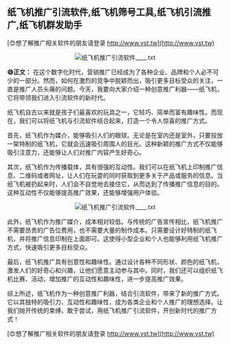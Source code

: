 ## **纸飞机推广引流软件,纸飞机筛号工具,纸飞机引流推广,纸飞机群发助手**

[😍想了解推广相关软件的朋友请登录 http://www.vst.tw](http://www.vst.tw)

 <center><img src="https://vst.tw/MP4/tuiguang/png/2.png" alt="纸飞机推广引流软件____.txt"></center>

**😄正文：**
在这个数字化时代，营销推广已经成为了各种企业、品牌和个人必不可少的一部分。然而，如何在激烈的竞争中脱颖而出，吸引更多目标受众的关注，一直是推广人员头痛的问题。今天，我要向大家介绍一种创意推广利器——纸飞机，它将带领我们进入引流软件的新时代。

纸飞机自古以来就是孩子们最喜欢的玩具之一，它轻巧、简单而富有趣味性。而现在，我们可以将纸飞机与引流软件结合起来，打造一个令人惊喜的推广方式。

首先，纸飞机作为媒介，能够吸引人们的眼球。无论是在室内还是室外，只要投放一架特制的纸飞机，它就会迅速吸引周围人的目光。这种新颖的推广方式不仅能够吸引注意力，还能够让人们对推广内容产生好奇心。

其次，纸飞机作为传播载体，具有很强的互动性。我们可以在纸飞机上印制推广信息、二维码或者网址，让人们在玩耍的同时获取到更多关于产品或服务的信息。当纸飞机被扔起来时，人们会不自觉地去接住它，从而达到了传播推广信息的目的。这种互动性不仅能够提高推广效果，还能够增强用户体验。

 <center><img src="https://vst.tw/MP4/tuiguang/png/2.png" alt="纸飞机推广引流软件____.txt"></center>

此外，纸飞机作为推广媒介，成本相对较低。与传统的广告宣传相比，纸飞机推广不需要昂贵的广告位费用，也不需要大量的制作成本。只需要设计好特制的纸飞机，并将推广信息印制在上面即可。这使得小型企业和个人也能够利用纸飞机推广方式，快速吸引更多目标受众。

最后，纸飞机推广具有创意性和趣味性。通过设计各种不同形状、颜色的纸飞机，激发人们的好奇心和兴趣，让他们愿意主动参与其中。同时，我们还可以组织纸飞机比赛、活动，增加推广的互动性和趣味性，进一步提高推广效果。

综上所述，纸飞机作为一种创意推广利器，结合引流软件，带来了新的推广方式。它以其独特的吸引力、互动性和趣味性，成为各类企业和个人推广的理想选择。让我们抛开传统的束缚，敢于尝试，用纸飞机推广引流软件，开创新时代的推广方式！

[😍想了解推广相关软件的朋友请登录 http://www.vst.tw](http://www.vst.tw)




